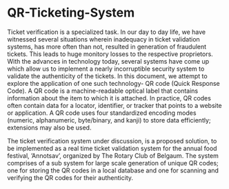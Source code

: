 # QR-Ticketing-System

Ticket verification is a specialized task. In our day to day life, we have witnessed several situations wherein inadequacy in ticket validation systems, has more often than not, resulted in generation of fraudulent tickets. This leads to huge monitory losses to the respective proprietors. With the advances in technology today, several systems have come up which allow us to implement a nearly incorruptible security system to validate the authenticity of the tickets. In this document, we attempt to explore the application of one such technology- QR code (Quick Response Code). A QR code is a machine-readable optical label that contains information about the item to which it is attached. In practice, QR codes often contain data for a locator, identifier, or tracker that points to a website or application. A QR code uses four standardized encoding modes (numeric, alphanumeric, byte/binary, and kanji) to store data efficiently; extensions may also be used.

The ticket verification system under discussion, is a proposed solution, to be implemented as a real time ticket validation system for the annual food festival, ’Annotsav’, organized by The Rotary Club of Belgaum. The system comprises of a sub system for large scale generation of unique QR codes; one for storing the QR codes in a local database and one for scanning and verifying the QR codes for their authenticity.
